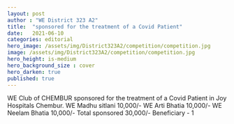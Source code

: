 ```yaml
---
layout: post
author : "WE District 323 A2"
title:  "sponsored for the treatment of a Covid Patient"
date:   2021-06-10
categories: editorial
hero_image: /assets/img/District323A2/competition/competition.jpg
image: /assets/img/District323A2/competition/competition.jpg
hero_height: is-medium
hero_background_size : cover
hero_darken: true
published: true
---
```


WE Club of CHEMBUR sponsored for the treatment of a Covid Patient in Joy Hospitals Chembur. WE Madhu sitlani 10,000/- WE Arti Bhatia 10,000/-  WE Neelam Bhatia 10,000/-  Total sponsored 30,000/- Beneficiary - 1

<!-- {% include image-gallery.html folder="/assets/img/District323A2/competition" %} -->